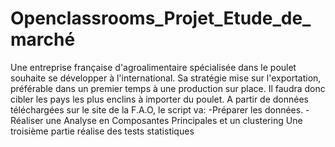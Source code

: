 # Openclassrooms_Projet_Etude_de_marché

Une entreprise française d'agroalimentaire spécialisée dans le poulet souhaite se développer à l'international. Sa stratégie mise sur l'exportation, préférable dans un premier temps à une production sur place. Il faudra donc cibler les pays les plus enclins à importer du poulet. A partir de données téléchargées sur le site de la F.A.O, le script va: -Préparer les données. -Réaliser une Analyse en Composantes Principales et un clustering Une troisième partie réalise des tests statistiques
